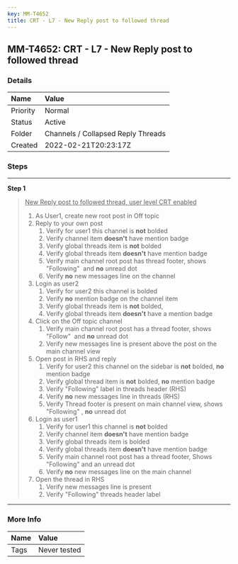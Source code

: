```yaml
---
key: MM-T4652
title: CRT - L7 - New Reply post to followed thread
---
```


## MM-T4652: CRT - L7 - New Reply post to followed thread

### Details

| Name     | Value                              |
| :------- | :--------------------------------- |
| Priority | Normal                             |
| Status   | Active                             |
| Folder   | Channels / Collapsed Reply Threads |
| Created  | 2022-02-21T20:23:17Z               |

### Steps

<hr/>

**Step 1**

> <article><u>New Reply post to followed thread</u><u>, user level CRT enabled</u><ol><li>As User1, create new root post in Off topic</li><li>Reply to your own post<ol><li>Verify for user1 this channel is <strong>not</strong> bolded</li><li>Verify channel item <strong>doesn't</strong> have mention badge</li><li>Verify global threads item is <strong>not</strong> bolded</li><li>Verify global threads item <strong>doesn't</strong> have mention badge</li><li>Verify main channel root post has thread footer, shows "Following"  and <strong>no</strong> unread dot</li><li>Verify <strong>no</strong> new messages line on the channel</li></ol></li><li>Login as user2<ol><li>Verify for user2 this channel is bolded</li><li>Verify <strong>no</strong> mention badge on the channel item</li><li>Verify global threads item is <strong>not</strong> bolded, </li><li>Verify global threads item <strong>doesn't</strong> have a mention badge</li></ol></li><li>Click on the Off topic channel<ol><li>Verify main channel root post has a thread footer, shows "Follow"  and <strong>no</strong> unread dot </li><li>Verify new messages line is present above the post on the main channel view</li></ol></li><li>Open post in RHS and reply <ol><li>Verify for user2 this channel on the sidebar is <strong>not</strong> bolded, <strong>no</strong> mention badge</li><li>Verify global thread item is <strong>not</strong> bolded, <strong>no</strong> mention badge</li><li>Verify "Following" label in threads header (RHS)</li><li>Verify <strong>no</strong> new messages line in threads (RHS)</li><li>Verify Thread footer is present on main channel view, shows "Following" , <strong>no</strong> unread dot</li></ol></li><li>Login as user1<ol><li>Verify for user1 this channel is <strong>not</strong> bolded</li><li>Verify channel item <strong>doesn't</strong> have mention badge</li><li>Verify global threads item is bolded</li><li>Verify global threads item <strong>doesn't</strong> have mention badge</li><li>Verify main channel root post has a thread footer, Shows "Following" and an unread dot</li><li>Verify <strong>no</strong> new messages line on the main channel</li></ol></li><li>Open the thread in RHS<ol><li>Verify new messages line is present</li><li>Verify "Following" threads header label </li></ol></li></ol></article>

<hr/>

### More Info

| Name | Value        |
| :--- | :----------- |
| Tags | Never tested |
